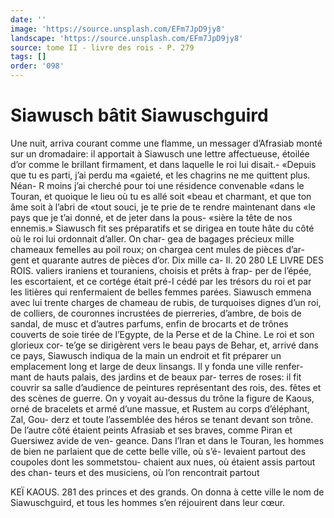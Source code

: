 ```yaml
---
date: ''
image: 'https://source.unsplash.com/EFm7JpD9jy8'
landscape: 'https://source.unsplash.com/EFm7JpD9jy8'
source: tome II - livre des rois - P. 279
tags: []
order: '098'
---
```


# Siawusch bâtit Siawuschguird

Une nuit, arriva courant comme une flamme, un messager d’Afrasiab monté sur un dromadaire: il apportait à Siawusch une lettre affectueuse, étoilée
d’or comme le brillant firmament, et dans laquelle le
roi lui disait.- «Depuis que tu es parti, j’ai perdu ma «gaieté, et les chagrins ne me quittent plus. Néan-
R moins j’ai cherché pour toi une résidence convenable «dans le Touran, et quoique le lieu où tu es allé soit «beau et charmant, et que ton âme soit à l’abri de
«tout souci, je te prie de te rendre maintenant dans «le pays que je t’ai donné, et de jeter dans la pous-
«sière la tête de nos ennemis.»
Siawusch fit ses préparatifs et se dirigea en toute
hâte du côté où le roi lui ordonnait d’aller. On char-
gea de bagages précieux mille chameaux femelles au poil roux; on chargea cent mules de pièces d’ar- gent et quarante autres de pièces d’or. Dix mille ca-
Il. 20
280 LE LlVRE DES ROIS.
valiers iraniens et touraniens, choisis et prêts à frap- per de l’épée, les escortaient, et ce cortége était pré-I
cédé par les trésors du roi et par les litières qui renfermaient de belles femmes parées. Siawusch emmena avec lui trente charges de chameau de rubis, de turquoises dignes d’un roi, de colliers, de couronnes incrustées de pierreries, d’ambre, de bois
de sandal, de musc et d’autres parfums, enfin de brocarts et de trônes couverts de soie tirée de l’Egypte,
de la Perse et de la Chine. Le roi et son glorieux cor- te’ge se dirigèrent vers le beau pays de Behar, et, arrivé dans ce pays, Siawusch indiqua de la main un endroit et fit préparer un emplacement long et large de deux linsangs. Il y fonda une ville renfer- mant de hauts palais, des jardins et de beaux par- terres de roses: il fit couvrir sa salle d’audience de peintures représentant des rois, des. fêtes et des scènes de guerre. On y voyait au-dessus du trône la figure de Kaous, orné de bracelets et armé d’une
massue, et Rustem au corps d’éléphant, Zal, Gou-
derz et toute l’assemblée des héros se tenant devant
son trône. De l’autre côté étaient peints Afrasiab et
ses braves, comme Piran et Guersiwez avide de ven-
geance. Dans l’Iran et dans le Touran, les hommes
de bien ne parlaient que de cette belle ville, où s’é- levaient partout des coupoles dont les sommetstou- chaient aux nues, où étaient assis partout des chan- teurs et des musiciens, où l’on rencontrait partout

KEÏ KAOUS. 281 des princes et des grands. On donna à cette ville le
nom de Siawuschguird, et tous les hommes s’en réjouirent dans leur cœur.
